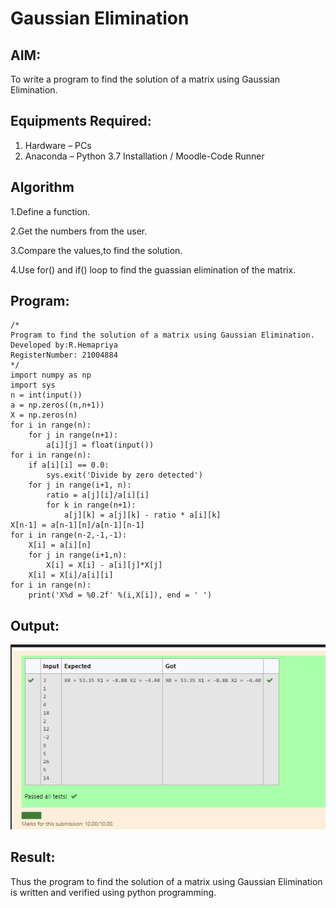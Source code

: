 # Gaussian Elimination

## AIM:
To write a program to find the solution of a matrix using Gaussian Elimination.

## Equipments Required:
1. Hardware – PCs
2. Anaconda – Python 3.7 Installation / Moodle-Code Runner

## Algorithm
1.Define a function. 

2.Get the numbers from the user. 

3.Compare the values,to find the solution.

4.Use for() and if() loop to find the guassian elimination of the matrix.

## Program:
```
/*
Program to find the solution of a matrix using Gaussian Elimination.
Developed by:R.Hemapriya 
RegisterNumber: 21004884
*/
import numpy as np
import sys
n = int(input())
a = np.zeros((n,n+1))
X = np.zeros(n)
for i in range(n):
    for j in range(n+1):
        a[i][j] = float(input())
for i in range(n):
    if a[i][i] == 0.0:
        sys.exit('Divide by zero detected')
    for j in range(i+1, n):
        ratio = a[j][i]/a[i][i]
        for k in range(n+1):
            a[j][k] = a[j][k] - ratio * a[i][k]
X[n-1] = a[n-1][n]/a[n-1][n-1]
for i in range(n-2,-1,-1):
    X[i] = a[i][n]
    for j in range(i+1,n):
        X[i] = X[i] - a[i][j]*X[j]
    X[i] = X[i]/a[i][i]
for i in range(n):
    print('X%d = %0.2f' %(i,X[i]), end = ' ')
```

## Output:
![gaussian elimination](ss1.png)


## Result:
Thus the program to find the solution of a matrix using Gaussian Elimination is written and verified using python programming.

